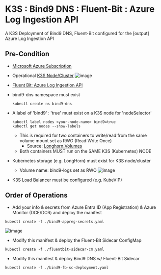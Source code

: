 # K3S : Bind9 DNS : Fluent-Bit : Azure Log Ingestion API
A K3S Deployment of Bind9 DNS, Fluent-Bit configured for the [output] Azure Log Ingestion API

## Pre-Condition
* [Microsoft Azure Subscription](https://azure.microsoft.com/en-us/free/search/?ef_id=_k_Cj0KCQiAsvWrBhC0ARIsAO4E6f_KQHuZoJWDcf25quxjVXhxQz0NixXwZOXDb38WnIOyANw1wRbw6qwaAs6AEALw_wcB_k_&OCID=AIDcmm5edswduu_SEM__k_Cj0KCQiAsvWrBhC0ARIsAO4E6f_KQHuZoJWDcf25quxjVXhxQz0NixXwZOXDb38WnIOyANw1wRbw6qwaAs6AEALw_wcB_k_&gad_source=1&gclid=Cj0KCQiAsvWrBhC0ARIsAO4E6f_KQHuZoJWDcf25quxjVXhxQz0NixXwZOXDb38WnIOyANw1wRbw6qwaAs6AEALw_wcB)
* Operational [K3S Node/Cluster](https://www.youtube.com/watch?v=hT2_O2Yd_wE&t=47s)
  ![image](https://github.com/dcodev1702/k3s_bind9_dns_fluentbit_azure_log_ingest_api/assets/32214072/3d406260-aacb-42f5-8e82-0d2f84c62571)

* [Fluent Bit: Azure Log Ingestion API](https://docs.fluentbit.io/manual/pipeline/outputs/azure_logs_ingestion)
* bind9-dns namespace must exist
  ```console
  kubectl create ns bind9-dns
  ```
* A label of 'bind9' : 'true' must exist on a K3S node for 'nodeSelector'
  ```console
  kubectl label nodes <your-node-name> bind9=true
  kubectl get nodes --show-labels
  ```
  * This is required for two containers to write/read from the same volume mount set as RWO (Read Write Once)
    * Source: [Longhorn Volumes](https://support.tools/post/fixing-longhorn-volume-issues/#:~:text=Longhorn%20supports%20RWO%20(ReadWriteOnce)%20volumes,only%20have%20a%20few%20options.)
  * Both containers MUST run on the SAME K3S (Kubernetes) NODE
* Kubernetes storage (e.g. LongHorn) must exist for K3S node/cluster
  * Volume name: bind9-logs set as RWO
    ![image](https://github.com/dcodev1702/k3s_bind9_dns_fluentbit_azure_log_ingest_api/assets/32214072/08d03116-ed6e-422f-a6ad-53be4cfd8287)

* K3S Load Balancer must be configured (e.g. KubeVIP)
  

## Order of Operations
* Add your info & secrets from Azure Entra ID (App Registration) & Azure Monitor (DCE/DCR) and deploy the manifest
```console
kubectl create -f ./bind9-appreg-secrets.yaml
```
![image](https://github.com/dcodev1702/k3s_bind9_dns_fluentbit_azure_log_ingest_api/assets/32214072/a1a9a7f3-ea1f-4e6c-bbce-ee04ec1ff7d7)

* Modify this manifest & deploy the Fluent-Bit Sidecar ConfigMap
```console
kubectl create -f ./fluentbit-sidecar-cm.yaml
```
* Modify this manifest & deploy Bind9 DNS w/ Fluent-Bit Sidecar
```console
kubectl create -f ./bind9-fb-sc-deployment.yaml
``` 
